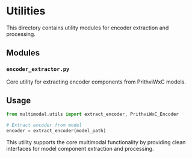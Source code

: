 # Utilities

This directory contains utility modules for encoder extraction and processing.

## Modules

### `encoder_extractor.py`
Core utility for extracting encoder components from PrithviWxC models.

## Usage

```python
from multimodal.utils import extract_encoder, PrithviWxC_Encoder

# Extract encoder from model
encoder = extract_encoder(model_path)
```

This utility supports the core multimodal functionality by providing clean interfaces for model component extraction and processing.
